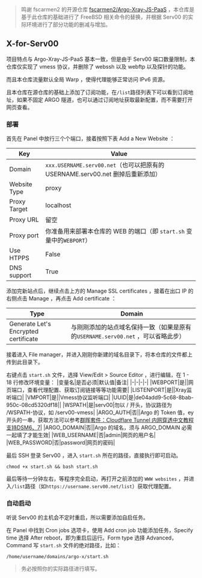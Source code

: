 >鸣谢 fscarmen2 的开源仓库 [fscarmen2/Argo-Xray-JS-PaaS](https://github.com/fscarmen2/Argo-Xray-JS-PaaS) ，本仓库是基于此仓库的基础进行了 FreeBSD 相关命令的替换，并根据 Serv00 的实际环境进行了部分功能的删减与增加。

## X-for-Serv00

项目特点与 Argo-Xray-JS-PaaS 基本一致，但是由于 Serv00 端口数量限制，本仓库仅实现了 vmess 协议，并删除了 webssh 以及 webftp 以及探针的功能。

而且本仓库流量默认全局 Warp ，使得代理能够正常访问 IPv6 资源。

且本仓库在源仓库的基础上添加了订阅功能，在`/list`路径列表下可以看到订阅地址，如果不固定 ARGO 隧道，也可以通过订阅地址获取最新配置，而不需要打开网页查看。

### 部署

首先在 Panel 中放行三个个端口，接着按照下表 Add a New Website ：

| Key          | Value                                                                          |
| ------------ | ------------------------------------------------------------------------------ |
| Domain       | `xxx.USERNAME.serv00.net`（也可以把原有的 USERNAME.serv00.net 删掉后重新添加） |
| Website Type | proxy                                                                          |
| Proxy Target | localhost                                                                      |
| Proxy URL    | 留空                                                                           |
| Proxy port   | 你准备用来部署本仓库的 WEB 的端口（即 `start.sh` 变量中的`WEBPORT`）                                                    |
| Use HTPPS    | False                                                                          |
| DNS support  | True                                                                           |

添加完新站点后，继续点击上方的 Manage SSL certificates ，接着在出口 IP 的右侧点击 Manage ，再点击 Add certificate ：

| Type                                 | Domain                                                                           |
| ------------------------------------ | -------------------------------------------------------------------------------- |
| Generate Let's Encrypted certificate | 与刚刚添加的站点域名保持一致（如果是原有的`USERNAME.serv00.net` ，可以省略此步） |

接着进入 File manager，并进入刚刚你新建的域名目录下，将本仓库的文件都上传到此目录下。

右键点击 `start.sh` 文件，选择 View/Edit > Source Editor ，进行编辑，在 1 - 18 行修改环境变量：
|变量名|是否必须|默认值|备注|
|-|-|-|-|
|WEBPORT|是||网页端口，查看代理配置、获取订阅链接等等功能需要|
|LISTENPORT|是||Xray监听端口|
|VMPORT|是||Vmess协议监听端口|
|UUID|是|de04add9-5c68-8bab-950c-08cd5320df18||
|WSPATH|是|serv00|勿以 / 开头，协议路径为 /WSPATH-协议，如 /serv00-vmess|
|ARGO_AUTH|否||Argo 的 Token 值，ey 开头的一串，获取方法可以参考[群晖套件：Cloudflare Tunnel 内网穿透中文教程 支持DSM6、7](https://imnks.com/5984.html)|
|ARGO_DOMAIN|否||Argo 的域名，须与 ARGO_DOMAIN 必需一起填了才能生效|
|WEB_USERNAME|否|admin|网页的用户名|
|WEB_PASSWORD|否|password|网页的密码|

最后 SSH 登录 Serv00 ，进入 `start.sh` 所在的路径，直接执行即可启动。

```
chmod +x start.sh && bash start.sh
```
最后等待一分钟左右，等程序完全启动，再打开之前添加的 `WWW websites` ，并进入`/list`路径（如`https://username.serv00.net/list`）获取代理配置。

### 自动启动

听说 Serv00 的主机会不定时重启，所以需要添加自启任务。

在 Panel 中找到 Cron jobs 选项卡，使用 Add cron job 功能添加任务，Specify time 选择 After reboot，即为重启后运行。Form type 选择 Advanced，Command 写 `start.sh` 文件的绝对路径，比如：

```
/home/username/domains/argo-x/start.sh
```
> 务必按照你的实际路径进行填写。